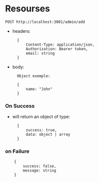 # Resourses

    POST http://localhost:3001/admin/add

- headers:
        
        {
            Content-Type: application/json,
            Authorization: Bearer token,
            email: string
        }

- body:

        Object exemple:

        {
            name: "John"
        }

### On Success

- will return an object of type:

        {
            success: true,
            data: object | array
        }

### on Failure

        {
            success: false,
            message: string
        }
        